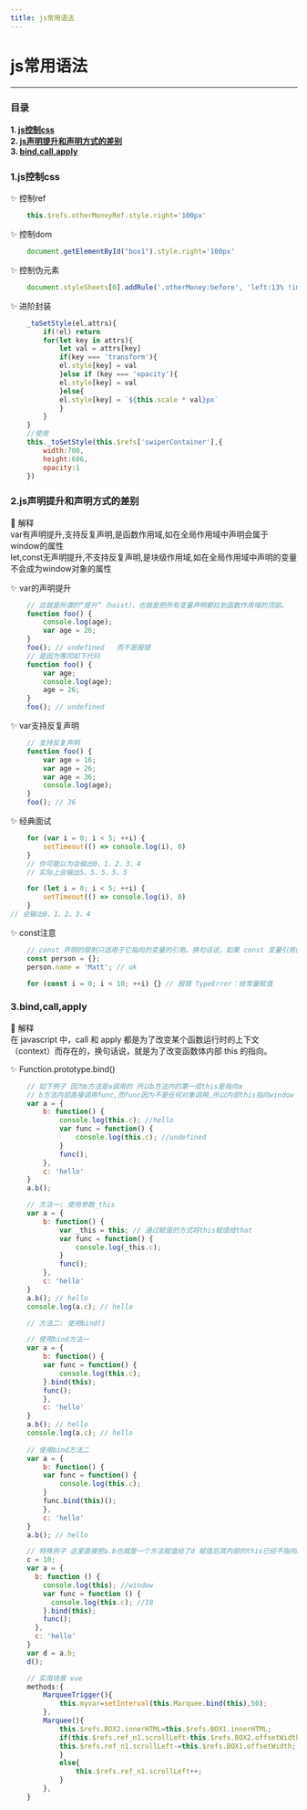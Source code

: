 ```yaml
---
title: js常用语法
---
```



# js常用语法

----
### 目录
**1. [js控制css](#jump1)**   
**2. [js声明提升和声明方式的差别](#jump2)**   
**3. [bind,call,apply](#jump3)**   


### <span id="jump1">1.js控制css</span>
:sparkles: 控制ref
``` js
    this.$refs.otherMoneyRef.style.right='100px'
```
:sparkles: 控制dom
``` js
    document.getElementById("box1").style.right='100px'
```
:sparkles: 控制伪元素
``` js
    document.styleSheets[0].addRule('.otherMoney:before', 'left:13% !important');
```
:sparkles: 进阶封装
``` js
    _toSetStyle(el,attrs){
        if(!el) return
        for(let key in attrs){
            let val = attrs[key]
            if(key === 'transform'){
            el.style[key] = val
            }else if (key === 'opacity'){
            el.style[key] = val
            }else{
            el.style[key] = `${this.scale * val}px`
            }
        }
    }
    //使用
    this._toSetStyle(this.$refs['swiperContainer'],{
        width:700,
        height:686,
        opacity:1
    })
```

### <span id="jump2">2.js声明提升和声明方式的差别</span>

:tropical_drink: 解释    
    var有声明提升,支持反复声明,是函数作用域,如在全局作用域中声明会属于window的属性   
    let,const无声明提升,不支持反复声明,是块级作用域,如在全局作用域中声明的变量不会成为window对象的属性



:sparkles: var的声明提升
``` js
    // 这就是所谓的“提升”（hoist），也就是把所有变量声明都拉到函数作用域的顶部。
    function foo() {
        console.log(age);
        var age = 26;
    }
    foo(); // undefined   而不是报错
    // 是因为等同如下代码
    function foo() {
        var age;
        console.log(age);
        age = 26;
    }
    foo(); // undefined

```

:sparkles: var支持反复声明

``` js
    // 支持反复声明
    function foo() {
        var age = 16;
        var age = 26;
        var age = 36;
        console.log(age);
    }
    foo(); // 36

```

:sparkles: 经典面试

``` js
    for (var i = 0; i < 5; ++i) {
        setTimeout(() => console.log(i), 0)
    }
    // 你可能以为会输出0、1、2、3、4
    // 实际上会输出5、5、5、5、5

    for (let i = 0; i < 5; ++i) {
        setTimeout(() => console.log(i), 0)
    }
// 会输出0、1、2、3、4
```

:sparkles: const注意

``` js
    // const 声明的限制只适用于它指向的变量的引用。换句话说，如果 const 变量引用的是一个对象，那么修改这个对象内部的属性并不违反 const 的限制。
    const person = {};
    person.name = 'Matt'; // ok

    for (const i = 0; i < 10; ++i) {} // 报错 TypeError：给常量赋值
```


### <span id="jump3">3.bind,call,apply</span>

:tropical_drink: 解释    
    在 javascript 中，call 和 apply 都是为了改变某个函数运行时的上下文（context）而存在的，换句话说，就是为了改变函数体内部 this 的指向。



:sparkles: Function.prototype.bind()
``` js
    // 如下例子 因为b方法是a调用的 所以b方法内的第一层this是指向a 
    // b方法内部直接调用func,而func因为不是任何对象调用,所以内部this指向window  那么如何让func内部this指向a?
    var a = {
        b: function() {
            console.log(this.c); //hello  
            var func = function() {
                console.log(this.c); //undefined
            }
            func();
        },
        c: 'hello'
    }
    a.b();

    // 方法一: 使用参数_this
    var a = {
        b: function() {
            var _this = this; // 通过赋值的方式将this赋值给that
            var func = function() {
                console.log(_this.c);
            }
            func();
        },
        c: 'hello'
    }
    a.b(); // hello
    console.log(a.c); // hello

    // 方法二: 使用bind()

    // 使用bind方法一
    var a = {
        b: function() {
        var func = function() {
            console.log(this.c);
        }.bind(this);
        func();
        },
        c: 'hello'
    }
    a.b(); // hello
    console.log(a.c); // hello
    
    // 使用bind方法二
    var a = {
        b: function() {
        var func = function() {
            console.log(this.c);
        }
        func.bind(this)();
        },
        c: 'hello'
    }
    a.b(); // hello

    // 特殊例子 这里直接把a.b也就是一个方法赋值给了d 赋值后其内部的this已经不指向a了
    c = 10;
    var a = {
      b: function () {
        console.log(this); //window
        var func = function () {
          console.log(this.c); //10
        }.bind(this);
        func();
      },
      c: 'hello'
    }
    var d = a.b;
    d();

    // 实用场景 vue
    methods:{
        MarqueeTrigger(){
            this.myvar=setInterval(this.Marquee.bind(this),50);
        },
        Marquee(){
            this.$refs.BOX2.innerHTML=this.$refs.BOX1.innerHTML;
            if(this.$refs.ref_n1.scrollLeft-this.$refs.BOX2.offsetWidth>=0){
            this.$refs.ref_n1.scrollLeft-=this.$refs.BOX1.offsetWidth;
            }
            else{
                this.$refs.ref_n1.scrollLeft++;
            }
        },
    }
```
